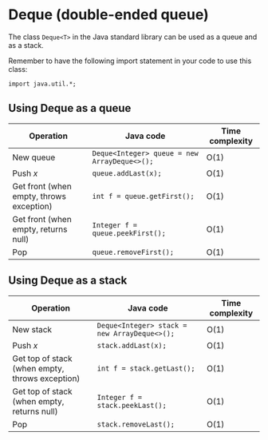 Deque (double-ended queue)
==========================

The class `Deque<T>` in the Java standard library can be used as a queue and as a stack.

Remember to have the following import statement in your code to use this class:

```
import java.util.*;
```

Using Deque as a queue
----------------------

| Operation | Java code | Time complexity |
| --- | --- | --- |
| New queue | `Deque<Integer> queue = new ArrayDeque<>();` | O(1) |
| Push *x* | `queue.addLast(x);` | O(1) |
| Get front (when empty, throws exception) | `int f = queue.getFirst();` | O(1) |
| Get front (when empty, returns null) | `Integer f = queue.peekFirst();` | O(1) |
| Pop | `queue.removeFirst();` | O(1) |

Using Deque as a stack
----------------------

| Operation | Java code | Time complexity |
| --- | --- | --- |
| New stack | `Deque<Integer> stack = new ArrayDeque<>();` | O(1) |
| Push *x* | `stack.addLast(x);` | O(1) |
| Get top of stack (when empty, throws exception) | `int f = stack.getLast();` | O(1) |
| Get top of stack (when empty, returns null) | `Integer f = stack.peekLast();` | O(1) |
| Pop | `stack.removeLast();` | O(1) |
